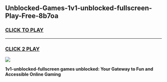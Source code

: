 
## Unblocked-Games-1v1-unblocked-fullscreen-Play-Free-8b7oa
<h3>
<a href="https://premium76.site?title=1v1-unblocked-fullscreen&ref=23A">CLICK TO PLAY</a></h3>
<hr>

<h3>
<a href="https://premium76.site?title=1v1-unblocked-fullscreen&ref=23A">CLICK 2 PLAY</a>
  
</h3>

<a href="https://premium76.site?title=1v1-unblocked-fullscreen&ref=23A"><img src="https://clearcache.store/games.png"></a>


**1v1-unblocked-fullscreen games unblocked: Your Gateway to Fun and Accessible Online Gaming**
